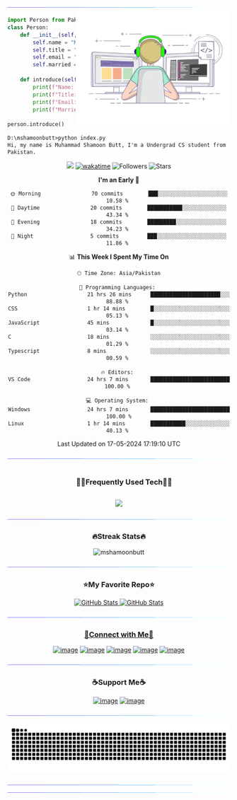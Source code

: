 <!--
- !! Thank you for keeping this sign !!
- Original Creation by Deri Kurniawan (Deri-Kurniawan)
- Github Repository: https://github.com/Deri-Kurniawan/Deri-Kurniawan
- ⭐ Don't forget to give a star ⭐
-->

<!--x axis divider-->
<img src="/assets/images/horizontal-divider-gradient.gif">

<picture> 
<a href="https://media.giphy.com/media/SWoSkN6DxTszqIKEqv/giphy.gif" alt="Developer">
<img src="/assets//images/developer.webp" align="right" width="350">
</a>
</picture>

```python
import Person from Pakistan
class Person:
    def __init__(self, name, title, email, website, married):
        self.name = "Muhammad Shamoon Butt"
        self.title = "Undergrad CS Student"
        self.email = "buttshamoon175@gmail.com"
        self.married = False 

    def introduce(self):
        print(f"Name: {self.name}")
        print(f"Title: {self.title}")
        print(f"Email: {self.email}")
        print(f"Married: {self.married}")

person.introduce()

```

```terminal
D:\mshamoonbutt>python index.py
Hi, my name is Muhammad Shamoon Butt, I'm a Undergrad CS student from Pakistan.
```

<div align="center">

![](https://komarev.com/ghpvc/?username=mshamoonbutt) [![wakatime](https://wakatime.com/badge/user/7cac5485-e095-4701-a765-e849ae400847.svg)](https://wakatime.com/@7cac5485-e095-4701-a765-e849ae400847) ![Followers](https://img.shields.io/github/followers/mshamoonbutt?label=Followers) ![Stars](https://img.shields.io/github/stars/mshamoonbutt?label=Stars)

<!--START_SECTION:waka-->
**I'm an Early 🐤** 

```text
🌞 Morning                70 commits        ███░░░░░░░░░░░░░░░░░░░░░░   10.58 % 
🌆 Daytime                20 commits        ███████████░░░░░░░░░░░░░░   43.34 % 
🌃 Evening                18 commits        █████████░░░░░░░░░░░░░░░░   34.23 % 
🌙 Night                  5 commits         ███░░░░░░░░░░░░░░░░░░░░░░   11.86 % 
```


📊 **This Week I Spent My Time On** 

```text
🕑︎ Time Zone: Asia/Pakistan

💬 Programming Languages: 
Python                   21 hrs 26 mins      ██████████████████████░░░   88.88 % 
CSS                      1 hr 14 mins        █░░░░░░░░░░░░░░░░░░░░░░░░   05.13 % 
JavaScript               45 mins             █░░░░░░░░░░░░░░░░░░░░░░░░   03.14 % 
C                        18 mins             ░░░░░░░░░░░░░░░░░░░░░░░░░   01.29 % 
Typescript               8 mins              ░░░░░░░░░░░░░░░░░░░░░░░░░   00.59 % 

🔥 Editors: 
VS Code                  24 hrs 7 mins       █████████████████████████   100.00 % 

💻 Operating System: 
Windows                  24 hrs 7 mins       █████████████████████████   100.00 %
Linux                    1 hr 14 mins        ███████████░░░░░░░░░░░░░░   40.13 % 
```


 Last Updated on 17-05-2024 17:19:10 UTC
<!--END_SECTION:waka-->
  
</div>

<!--x axis divider-->
<img src="/assets/images/horizontal-divider-gradient.gif">

<!--h1 without bottom border-->
<div id="user-content-toc">
  <ul align="center">
    <summary><h3 style="display: inline-block">🧑‍💻Frequently Used Tech🧑‍💻</h3></summary>
  </ul>
</div>
<!--tech stack icons-->
<p align="center">
<a href="https://skillicons.dev">
<img src="https://skillicons.dev/icons?i=python,c,js,ts,html,css,git,vscode&perline=6" />
</a>
</p>

<!--x axis divider-->
<img src="/assets/images/horizontal-divider-gradient.gif">

<h3 align="center">🔥Streak Stats🔥</h3>

<!-- custom streak stats: https://git.io/streak-stats -->
<p align="center"><img src="https://streak-stats.demolab.com?user=mshamoonbutt&hide_border=true&type=png" alt="mshamoonbutt" /></p>

<!--x axis divider-->
<img src="/assets/images/horizontal-divider-gradient.gif">

<h3 align="center">⭐My Favorite Repo⭐</h3>

<div>
  <p align="center">
	<a href="https://github.com/mshamoonbutt/Programming-Fundamentals-Python">
      		<img src="https://github-readme-stats.vercel.app/api/pin/?username=mshamoonbutt&repo=Programming-Fundamentals-Python&theme=transparent" alt="GitHub Stats" />
    	</a>
	    <a href="https://github.com/mshamoonbutt/Movie-Management-System-tkinter-python">
      		<img src="https://github-readme-stats.vercel.app/api/pin/?username=mshamoonbutt&repo=Movie-Management-System-tkinter-python&theme=transparent" alt="GitHub Stats" />
</div>

<!--x axis divider-->
<img src="/assets/images/horizontal-divider-gradient.gif">

<!-- Connect with me -->
<h3 align="center">🤝Connect with Me🤝</h3>
<div align="center">

[![image](https://img.shields.io/badge/LinkedIn-0077B5?style=for-the-badge&logo=linkedin&logoColor=white)](https://bitlie.deri.my.id/linkedin)
[![image](https://img.shields.io/badge/Instagram-E4405F?style=for-the-badge&logo=instagram&logoColor=white)](https://bitlie.deri.my.id/instagram)
[![image](https://img.shields.io/badge/Dribble-EA4C89?style=for-the-badge&logo=dribbble&logoColor=white)](https://bitlie.deri.my.id/dribbble)
[![image](https://img.shields.io/badge/Stack%20Overflow-EF8236?style=for-the-badge&logo=stackoverflow&logoColor=white)](https://bitlie.deri.my.id/stackoverflow)
[![image](https://img.shields.io/badge/UIverse-04A4FB?style=for-the-badge&logo=brave&logoColor=white)](https://bitlie.deri.my.id/uiverse)
  
</div>

<!--x axis divider-->
<img src="/assets/images/horizontal-divider-gradient.gif">

<!-- Support me -->
<h3 align="center">☕Support Me☕</h3>

<div align="center">
  
[![image](https://img.shields.io/badge/Buy%20me%20a%20coffee-FFDD00?style=for-the-badge&logo=buymeacoffee&logoColor=white)](https://bitlie.deri.my.id/buymeacoffee) [![image](https://img.shields.io/badge/ko--fi-F16061?style=for-the-badge&logo=ko-fi&logoColor=white)](https://bitlie.deri.my.id/ko-fi)

<!--x axis divider-->
<img src="/assets/images/horizontal-divider-gradient.gif">

![Commit Snake History SVG](https://raw.githubusercontent.com/Deri-Kurniawan/Deri-Kurniawan/output/github-snake.svg)

<!--x axis divider-->
<img src="/assets/images/horizontal-divider-gradient.gif">


<!--x axis divider-->
<img src="/assets/images/horizontal-divider-gradient.gif">
